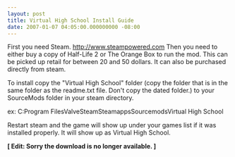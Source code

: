 ```yaml
---
layout: post
title: Virtual High School Install Guide
date: 2007-01-07 04:05:00.000000000 -08:00
---
```

First you need Steam. <a href="http://www.steampowered.com">http://www.steampowered.com</a>
Then you need to either buy a copy of Half-Life 2 or The Orange Box to run the mod. This can be picked up retail for between 20 and 50 dollars. It can also be purchased directly from steam.

To install copy the "Virtual High School" folder (copy the folder that is in the same folder as the readme.txt file. Don't copy the dated folder.) to your SourceMods folder in your steam directory.

ex: C:Program FilesValveSteamSteamappsSourcemodsVirtual High School

Restart steam and the game will show up under your games list if it was installed properly. It will show up as Virtual High School.

<strong>[ Edit: Sorry the download is no longer available. ]</strong>
